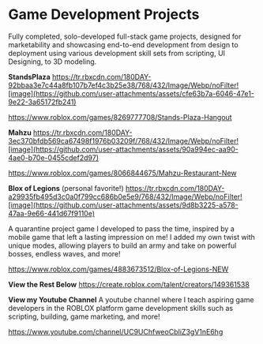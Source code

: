 # Game Development Projects 
Fully completed, solo-developed full-stack game projects, designed for marketability and showcasing end-to-end development from design to deployment using various development skill sets from scripting, UI Designing, to 3D modeling.

**StandsPlaza**
https://tr.rbxcdn.com/180DAY-92bbaa3e7c44a8fb107b7ef4c3b25e38/768/432/Image/Webp/noFilter![image](https://github.com/user-attachments/assets/cfe63b7a-6046-47e1-9e22-3a65172fb241)

https://www.roblox.com/games/8269777708/Stands-Plaza-Hangout


**Mahzu**
https://tr.rbxcdn.com/180DAY-3ec370bfdb569ca67498f1976b03209f/768/432/Image/Webp/noFilter![image](https://github.com/user-attachments/assets/90a994ec-aa90-4ae0-b70e-0455cdef2d97)

https://www.roblox.com/games/8066844675/Mahzu-Restaurant-New

**Blox of Legions** (personal favorite!)
https://tr.rbxcdn.com/180DAY-a29935fb495d3c0a0f799cc686b0e5e9/768/432/Image/Webp/noFilter![image](https://github.com/user-attachments/assets/9d8b3225-a578-47aa-9e66-441d67f9110e)

A quarantine project game I developed to pass the time, inspired by a mobile game that left a lasting impression on me! I added my own twist with unique modes, allowing players to build an army and take on powerful bosses, endless waves, and more!


https://www.roblox.com/games/4883673512/Blox-of-Legions-NEW


**View the Rest Below**
https://create.roblox.com/talent/creators/149361538


**View my Youtube Channel**
A youtube channel where I teach aspiring game developers in the ROBLOX platform game development skills such as scripting, building, game marketing, and more!

https://www.youtube.com/channel/UC9UChfweoCbIiZ3gV1nE6hg
